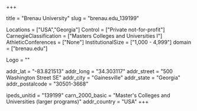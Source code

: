 
+++

title = "Brenau University"
slug = "brenau.edu_139199"

Locations = ["USA","Georgia"]
Control = ["Private not-for-profit"]
CarnegieClassification = ["Masters Colleges and Universities I"]
AthleticConferences = ["None"]
InstitutionalSize = ["1,000 - 4,999"]
domain = ["brenau.edu"]

Logo = ""

addr_lat = "-83.821513"
addr_long = "34.303117"
addr_street = "500 Washington Street SE"
addr_city = "Gainesville"
addr_state = "Georgia"
addr_postalcode = "30501-3668"

ipeds_unitid = "139199"
carn_2000_basic = "Master's Colleges and Universities (larger programs)"
addr_country = "USA"
+++
    
